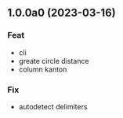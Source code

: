 ## 1.0.0a0 (2023-03-16)

### Feat

- cli
- greate circle distance
- column kanton

### Fix

- autodetect delimiters
